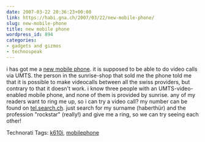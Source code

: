 ```yaml
---
date: 2007-03-22 20:36:23+00:00
link: https://habi.gna.ch/2007/03/22/new-mobile-phone/
slug: new-mobile-phone
title: new mobile phone
wordpress_id: 894
categories:
- gadgets and gizmos
- technospeak
---
```


i has got me a [new mobile phone](http://images.google.com/images?q=k610i&ie=UTF-8&oe=UTF-8). it is supposed to be able to do video calls via UMTS. the person in the sunrise-shop that sold me the phone told me that it is possible to make videocalls between all the swiss providers, but contrary to that it doesn't work. i know three people with an UMTS-video-enabled mobile phone, and none of them is provided by sunrise.
any of my readers want to ring me up, so i can try a video call? my number can be found on [tel.search.ch](http://tel.search.ch/). just search for my surname (haberthür) and the profession "rockstar" (really!) and give me a ring, so we can try seeing each other!


Technorati Tags: [k610i](http://www.technorati.com/tag/k610i), [mobilephone](http://www.technorati.com/tag/mobilephone)
